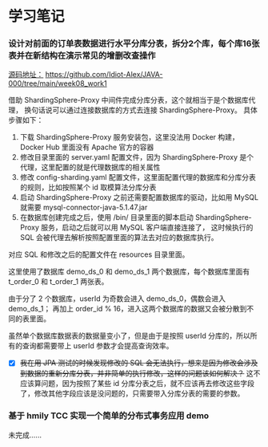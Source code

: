 # 学习笔记

### 设计对前面的订单表数据进行水平分库分表，拆分2个库，每个库16张表并在新结构在演示常见的增删改查操作

[源码地址：](https://github.com/Idiot-Alex/JAVA-000/tree/main/week08_work1) https://github.com/Idiot-Alex/JAVA-000/tree/main/week08_work1

借助 ShardingSphere-Proxy 中间件完成分库分表，这个就相当于是个数据库代理，
换句话说可以通过连接数据库的方式去连接 ShardingSphere-Proxy。
具体步骤如下：
1. 下载 ShardingSphere-Proxy 服务安装包，这里没法用 Docker 构建，Docker Hub 里面没有 Apache 官方的容器
2. 修改目录里面的 server.yaml 配置文件，因为 ShardingSphere-Proxy 是个代理，这里配置的就是代理数据库的相关属性
3. 修改 config-sharding.yaml 配置文件，这里面配置代理的数据库和分库分表的规则，比如按照某个 id 取模算法分库分表
4. 启动 ShardingSphere-Proxy 之前还需要配置数据库的驱动，比如用 MySQL 就需要 mysql-connector-java-5.1.47.jar
5. 在数据库创建完成之后，使用 /bin/ 目录里面的脚本启动 ShardingSphere-Proxy 服务，启动之后就可以用 MySQL 客户端直接连接了，
这时候执行的 SQL 会被代理去解析按照配置里面的算法去对应的数据库执行。

对应 SQL 和修改之后的配置文件在 resources 目录里面。

这里使用了数据库 demo_ds_0 和 demo_ds_1 两个数据库，每个数据库里面有 t_order_0 和 t_order_1 两张表。

由于分了 2 个数据库，userId 为奇数会进入 demo_ds_0，偶数会进入 demo_ds_1；
再加上 order_id % 16，进入这两个数据库的数据又会被分散到不同的表里面。

虽然单个数据库数据表的数据量变小了，但是由于是按照 userId 分库的，所以所有的查询都需要带上 userId 参数才会提高查询效率。

- [x] ~~我在用 JPA 测试的时候发现修改的 SQL 会无法执行，想来是因为修改会涉及到数据的重新分库分表，并非简单的执行修改，这样的问题该如何解决？~~
这不应该算问题，因为按照了某些 id 分库分表之后，就不应该再去修改这些字段了，修改其他字段应该是没问题的，只需要带入分库分表的需要的参数。

### 基于 hmily TCC 实现一个简单的分布式事务应用 demo

未完成......
